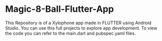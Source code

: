 # Magic-8-Ball-Flutter-App
This Repository is of a Xylophone app made in FLUTTER using Android Studio. You can use this full projects to explore app development. To view the code you can refer to the main.dart and pubspec.yaml files.
